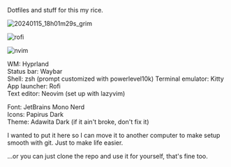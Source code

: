 Dotfiles and stuff for this my rice.

![20240115_18h01m29s_grim](https://github.com/geesemain7/dotfiles/assets/128736368/bcd856c2-3fda-4f90-802d-b1f08ac36abd)

![rofi](https://github.com/geesemain7/dotfiles/assets/128736368/6b24e356-a7d3-4b1d-b216-72fa97c95976)

![nvim](https://github.com/geesemain7/dotfiles/assets/128736368/ec0ca04c-568d-418b-b1c5-fc09ebb47c5b)

WM: Hyprland<br>
Status bar: Waybar<br>
Shell: zsh (prompt customized with powerlevel10k)
Terminal emulator: Kitty<br>
App launcher: Rofi<br>
Text editor: Neovim (set up with lazyvim)<br>

Font: JetBrains Mono Nerd<br>
Icons: Papirus Dark<br>
Theme: Adawita Dark (if it ain't broke, don't fix it)

I wanted to put it here so I can move it to another computer to make setup smooth with git. Just to make life easier.<br>

...or you can just clone the repo and use it for yourself, that's fine too.

